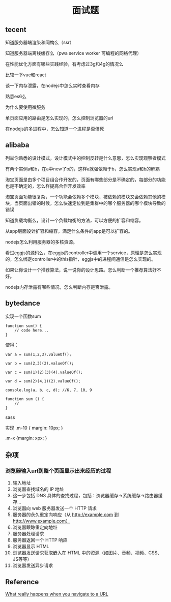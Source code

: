 <h1 align="center"> 面试题 </h1>


tecent
-

知道服务器端渲染和同构么（ssr）

知道服务器端离线缓存么（pwa service worker 可编程的网络代理）

在性能优化方面有哪些实践经验，有考虑过3g和4g的情况么

比较一下vue和react

谈一下内存泄露，在nodejs中怎么实时查看内存

熟悉es6么

为什么要使用微服务

单页面应用的路由是怎么实现的，怎么控制浏览器的url

在nodejs的多进程中，怎么知道一个进程是否僵死

alibaba
-

列举你熟悉的设计模式，设计模式中的控制反转是什么意思，怎么实现观察者模式

有两个实例a和b，在a中new了b的，这样a就强依赖于b，怎么实现a和b的解耦

淘宝页面是由多个项目组合作开发的，页面有哪些部分是不确定的，每部分的功能也是不确定的，怎么样提高合作开发效率

淘宝页面功能很复杂，一个功能会依赖多个模块，被依赖的模块又会依赖其他的模块，当页面出错的时候，怎么快速定位到是集群中的哪个服务器的哪个模块导致的错误

知道负载均衡么，设计一个负载均衡的方法，可以方便的扩容和缩容。

从app层面设计扩容和缩容，满足什么条件的app是可以扩容的。

nodejs怎么利用服务器的多核资源。

看过eggjs的源码么，在eggjs的controller中调用一个service，原理是怎么实现的，怎么绑定controller中的this指针，eggjs中的进程间通信是怎么实现的。

如果让你设计一个推荐算法，说一说你的设计思路。怎么判断一个推荐算法好不好。

nodejs内存泄露有哪些情况，怎么判断内存是否泄露。


bytedance
-

实现一个函数sum

```
function sum() {
    // code here...
}
```

使得：

```
var a = sum(1,2,3).valueOf();

var b = sum(2,3)(2).valueOf();

var c = sum(1)(2)(3)(4).valueOf();

var d = sum(2)(4,1)(2).valueOf();

console.log(a, b, c, d); //6, 7, 10, 9
```

```
function sum () {
    //
}
```


sass

实现 .m-10 { margin: 10px; }

.m-x {margin: xpx; }



杂项
-

### 浏览器输入url到整个页面显示出来经历的过程

1. 输入地址
2. 浏览器查找域名的 IP 地址
3. 这一步包括 DNS 具体的查找过程，包括：浏览器缓存->系统缓存->路由器缓存...
4. 浏览器向 web 服务器发送一个 HTTP 请求
5. 服务器的永久重定向响应（从 http://example.com 到 http://www.example.com）
6. 浏览器跟踪重定向地址
7. 服务器处理请求
8. 服务器返回一个 HTTP 响应
9. 浏览器显示 HTML
10. 浏览器发送请求获取嵌入在 HTML 中的资源（如图片、音频、视频、CSS、JS等等）
11. 浏览器发送异步请求

Reference
-

<a href="http://igoro.com/archive/what-really-happens-when-you-navigate-to-a-url/" target="_blank">What really happens when you navigate to a URL</a>


